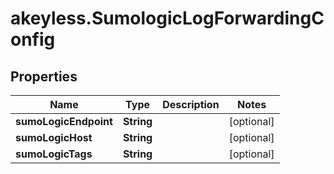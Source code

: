 # akeyless.SumologicLogForwardingConfig

## Properties

Name | Type | Description | Notes
------------ | ------------- | ------------- | -------------
**sumoLogicEndpoint** | **String** |  | [optional] 
**sumoLogicHost** | **String** |  | [optional] 
**sumoLogicTags** | **String** |  | [optional] 


